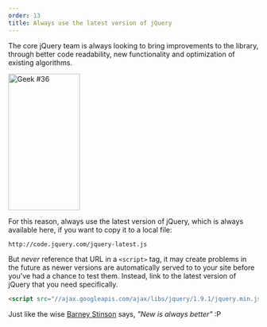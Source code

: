 ```yaml
---
order: 13
title: Always use the latest version of jQuery
---
```


The core jQuery team is always looking to bring improvements to the library, through better code readability, new functionality and optimization of existing algorithms.

<div class="img-right">
  <img id="geek-36" class="icos-geek" src="http://browserdiet.com/img/36.png" alt="Geek #36" width="144" height="275" />
</div>

For this reason, always use the latest version of jQuery, which is always available here, if you want to copy it to a local file:

```html
http://code.jquery.com/jquery-latest.js
```

But _never_ reference that URL in a `<script>` tag, it may create problems in the future as newer versions are automatically served to to your site
before you've had a chance to test them. Instead, link to the latest version of jQuery that you need specifically.

```html
<script src="//ajax.googleapis.com/ajax/libs/jquery/1.9.1/jquery.min.js"></script>
```

Just like the wise [Barney Stinson](/img/new-is-always-better.gif) says, *"New is always better"* :P
